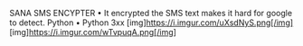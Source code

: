 SANA SMS ENCYPTER
•	It encrypted the SMS text makes it hard for google to detect.
Python
•	Python 3xx
[img]https://i.imgur.com/uXsdNyS.png[/img]
[img]https://i.imgur.com/wTvpuqA.png[/img]
